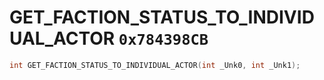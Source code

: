 # GET_FACTION_STATUS_TO_INDIVIDUAL_ACTOR `0x784398CB`

```cpp
int GET_FACTION_STATUS_TO_INDIVIDUAL_ACTOR(int _Unk0, int _Unk1);
```